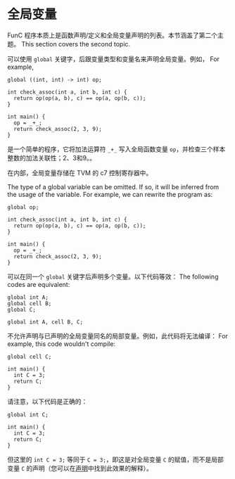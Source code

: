 # 全局变量

FunC 程序本质上是函数声明/定义和全局变量声明的列表。本节涵盖了第二个主题。 This section covers the second topic.

可以使用 `global` 关键字，后跟变量类型和变量名来声明全局变量。例如， For example,

```func
global ((int, int) -> int) op;

int check_assoc(int a, int b, int c) {
  return op(op(a, b), c) == op(a, op(b, c));
}

int main() {
  op = _+_;
  return check_assoc(2, 3, 9);
}
```

是一个简单的程序，它将加法运算符 `_+_` 写入全局函数变量 `op`，并检查三个样本整数的加法关联性；2、3和9。。

在内部，全局变量存储在 TVM 的 c7 控制寄存器中。

The type of a global variable can be omitted. If so, it will be inferred from the usage of the variable. For example, we can rewrite the program as:

```func
global op;

int check_assoc(int a, int b, int c) {
  return op(op(a, b), c) == op(a, op(b, c));
}

int main() {
  op = _+_;
  return check_assoc(2, 3, 9);
}
```

可以在同一个 `global` 关键字后声明多个变量。以下代码等效： The following codes are equivalent:

```func
global int A;
global cell B;
global C;
```

```func
global int A, cell B, C;
```

不允许声明与已声明的全局变量同名的局部变量。例如，此代码将无法编译： For example, this code wouldn't compile:

```func
global cell C;

int main() {
  int C = 3;
  return C;
}
```

请注意，以下代码是正确的：

```func
global int C;

int main() {
  int C = 3;
  return C;
}
```

但这里的 `int C = 3;` 等同于 `C = 3;`，即这是对全局变量 `C` 的赋值，而不是局部变量 `C` 的声明（您可以在[声明](/develop/func/statements#variable-declaration)中找到此效果的解释）。

